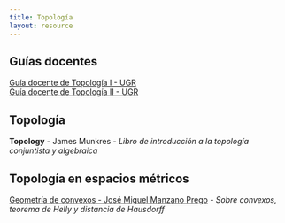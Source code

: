 ```yaml
---
title: Topología
layout: resource
---
```


## Guías docentes
[Guía docente de Topología I - UGR](http://grados.ugr.es/informaticaymatematicas/pages/infoacademica/guiasdocentes/201415/segundo/1semestre/topologiai/!)  
[Guía docente de Topología II - UGR](http://grados.ugr.es/informaticaymatematicas/pages/infoacademica/guiasdocentes/201415/cuarto/1semestre/topologiaii/!)  

## Topología
**Topology** - James Munkres - *Libro de introducción a la topología conjuntista y algebraica*

## Topología en espacios métricos
[Geometría de convexos - José Miguel Manzano Prego](http://www.ugr.es/~jmmanzano/material/TallerGeoTop-Tema2.pdf) - *Sobre convexos, teorema de Helly y distancia de Hausdorff*
